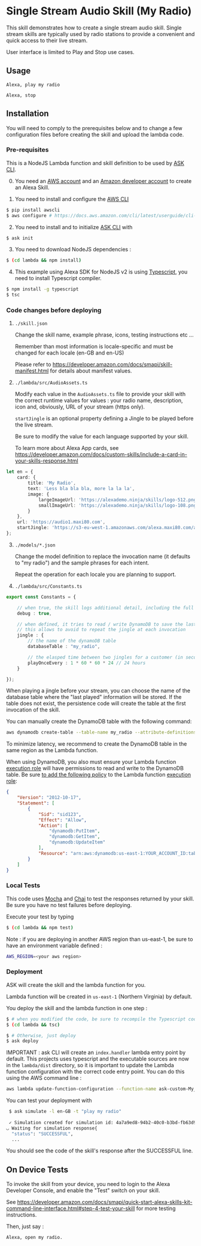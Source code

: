 # Single Stream Audio Skill (My Radio)

This skill demonstrates how to create a single stream audio skill.  Single stream skills are typically used by radio stations to provide a convenient and quick access to their live stream.

User interface is limited to Play and Stop use cases.

## Usage

```text
Alexa, play my radio

Alexa, stop
```

## Installation

You will need to comply to the prerequisites below and to change a few configuration files before creating the skill and upload the lambda code.

### Pre-requisites

This is a NodeJS Lambda function and skill definition to be used by [ASK CLI](https://developer.amazon.com/docs/smapi/quick-start-alexa-skills-kit-command-line-interface.html).

0. You need an [AWS account](https://aws.amazon.com) and an [Amazon developer account](https://developer.amazon.com) to create an Alexa Skill.

1. You need to install and configure the [AWS CLI](https://aws.amazon.com/cli/)

```bash
$ pip install awscli
$ aws configure # https://docs.aws.amazon.com/cli/latest/userguide/cli-chap-getting-started.html
```

2. You need to install and to initialize [ASK CLI](https://developer.amazon.com/docs/smapi/quick-start-alexa-skills-kit-command-line-interface.html) with 

```bash
$ ask init
```

3. You need to download NodeJS dependencies :

```bash
$ (cd lambda && npm install)
```

4. This example using Alexa SDK for NodeJS v2 is using [Typescript](https://www.typescriptlang.org/docs/handbook/typescript-in-5-minutes.html), you need to install Typescript compiler. 

```bash
$ npm install -g typescript
$ tsc 
```

### Code changes before deploying

1. ```./skill.json```

   Change the skill name, example phrase, icons, testing instructions etc ...

   Remember than most information is locale-specific and must be changed for each locale (en-GB and en-US)

   Please refer to https://developer.amazon.com/docs/smapi/skill-manifest.html for details about manifest values.

2. ```./lambda/src/AudioAssets.ts```

   Modify each value in the ```AudioAssets.ts``` file to provide your skill with the correct runtime values for values : your radio name, description, icon and, obviously, URL of your stream (https only).

   ```startJingle``` is an optional property defining a Jingle to be played before the live stream. 

   Be sure to modify the value for each language supported by your skill.

   To learn more about Alexa App cards, see https://developer.amazon.com/docs/custom-skills/include-a-card-in-your-skills-response.html

```typescript
let en = {
    card: {
        title: 'My Radio',
        text: 'Less bla bla bla, more la la la',
        image: {
            largeImageUrl: 'https://alexademo.ninja/skills/logo-512.png',
            smallImageUrl: 'https://alexademo.ninja/skills/logo-108.png'
        }
    },
    url: 'https://audio1.maxi80.com',
    startJingle: 'https://s3-eu-west-1.amazonaws.com/alexa.maxi80.com/assets/jingle.m4a'
};
```

3. ```./models/*.json```

   Change the model definition to replace the invocation name (it defaults to "my radio") and the sample phrases for each intent.  

   Repeat the operation for each locale you are planning to support.

4. ```./lambda/src/Constants.ts```


```typescript
export const Constants = {

    // when true, the skill logs additional detail, including the full request received from Alexa
    debug : true,

    // when defined, it tries to read / write DynamoDB to save the last time Jingle was played for that user
    // this allows to avoid to repeat the jingle at each invocation 
    jingle : {
        // the name of the dynamoDB table
        databaseTable : "my_radio",

        // the elasped time between two jingles for a customer (in seconds) 
        playOnceEvery : 1 * 60 * 60 * 24 // 24 hours
    }

});
```

When playing a jingle before your stream, you can choose the name of the database table where the "last played" information will be stored.  If the table does not exist, the persistence code will create the table at the first invocation of the skill.

You can manually create the DynamoDB table with the following command:

```bash
aws dynamodb create-table --table-name my_radio --attribute-definitions AttributeName=id,AttributeType=S --key-schema AttributeName=id,KeyType=HASH --provisioned-throughput ReadCapacityUnits=5,WriteCapacityUnits=5
```

To minimize latency, we recommend to create the DynamoDB table in the same region as the Lambda function.

When using DynamoDB, you also must ensure your Lambda function [execution role](http://docs.aws.amazon.com/lambda/latest/dg/intro-permission-model.html) will have permissions to read and write to the DynamoDB table.  Be sure [to add the following policy](http://docs.aws.amazon.com/IAM/latest/UserGuide/id_roles_manage_modify.html) to the Lambda function [execution role](http://docs.aws.amazon.com/lambda/latest/dg/intro-permission-model.html):

```json
{
    "Version": "2012-10-17",
    "Statement": [
        {
            "Sid": "sid123",
            "Effect": "Allow",
            "Action": [
                "dynamodb:PutItem",
                "dynamodb:GetItem",
                "dynamodb:UpdateItem"
            ],
            "Resource": "arn:aws:dynamodb:us-east-1:YOUR_ACCOUNT_ID:table/my_radio"
        }
    ]
}
```

### Local Tests

This code uses [Mocha](https://mochajs.org/) and [Chai](http://chaijs.com/) to test the responses returned by your skill.  Be sure you have no test failures before deploying.

Execute your test by typing 

```bash
$ (cd lambda && npm test)
```

Note : if you are deploying in another AWS region than us-east-1, be sure to have an environment variable defined :

```bash
AWS_REGION=<your aws region>
```

### Deployment

ASK will create the skill and the lambda function for you.

Lambda function will be created in ```us-east-1``` (Northern Virginia) by default.

You deploy the skill and the lambda function in one step :

```bash
$ # when you modified the code, be sure to recompile the Typescript code to Javascript
$ (cd lambda && tsc)

$ # Otherwise, just deploy
$ ask deploy
```

IMPORTANT : ask CLI will create an ```index.handler``` lambda entry point by default.  This projects uses typescript and the executable sources are now in the ```lambda/dist``` directory, so it is important to update the Lambda function configuration with the correct code entry point.  You can do this using the AWS command line :

```bash
aws lambda update-function-configuration --function-name ask-custom-My_Radio-default --handler dist/index.handler --runtime nodejs8.10
```

You can test your deployment with

```bash
 $ ask simulate -l en-GB -t "play my radio"
 
 ✓ Simulation created for simulation id: 4a7a9ed8-94b2-40c0-b3bd-fb63d9887fa7
◡ Waiting for simulation response{
  "status": "SUCCESSFUL",
  ...
 ```

You should see the code of the skill's response after the SUCCESSFUL line.

## On Device Tests

To invoke the skill from your device, you need to login to the Alexa Developer Console, and enable the "Test" switch on your skill.

See https://developer.amazon.com/docs/smapi/quick-start-alexa-skills-kit-command-line-interface.html#step-4-test-your-skill for more testing instructions.

Then, just say :

```text
Alexa, open my radio.
```
